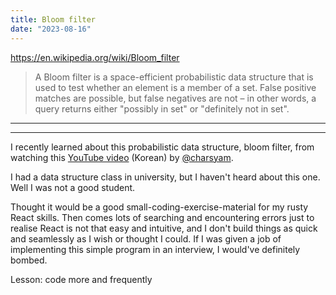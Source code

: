 ```yaml
---
title: Bloom filter
date: "2023-08-16"
---
```


https://en.wikipedia.org/wiki/Bloom_filter

> A Bloom filter is a space-efficient probabilistic data structure that is used to test whether an element is a member of a set. False positive matches are possible, but false negatives are not – in other words, a query returns either "possibly in set" or "definitely not in set".

---

<BloomFilter />

---

I recently learned about this probabilistic data structure, bloom filter, from watching this [YouTube video](https://youtu.be/iA-QtVCPjtE) (Korean) by [@charsyam](https://twitter.com/charsyam).

I had a data structure class in university, but I haven't heard about this one. Well I was not a good student.

Thought it would be a good small-coding-exercise-material for my rusty React skills.
Then comes lots of searching and encountering errors just to realise React is not that easy and intuitive, and I don't build things as quick and seamlessly as I wish or thought I could.
If I was given a job of implementing this simple program in an interview, I would've definitely bombed.

Lesson: code more and frequently

